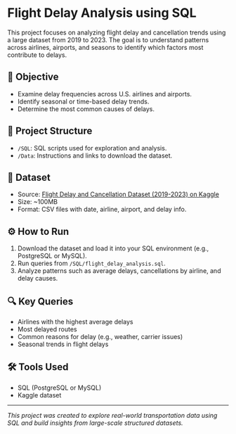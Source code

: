 # Flight Delay Analysis using SQL

This project focuses on analyzing flight delay and cancellation trends using a large dataset from 2019 to 2023. The goal is to understand patterns across airlines, airports, and seasons to identify which factors most contribute to delays.

## 🎯 Objective

- Examine delay frequencies across U.S. airlines and airports.
- Identify seasonal or time-based delay trends.
- Determine the most common causes of delays.

## 📁 Project Structure

- `/SQL`: SQL scripts used for exploration and analysis.
- `/Data`: Instructions and links to download the dataset.

## 📄 Dataset

- Source: [Flight Delay and Cancellation Dataset (2019-2023) on Kaggle](https://www.kaggle.com/datasets/patrickzel/flight-delay-and-cancellation-dataset-2019-2023)
- Size: ~100MB
- Format: CSV files with date, airline, airport, and delay info.

## ⚙️ How to Run

1. Download the dataset and load it into your SQL environment (e.g., PostgreSQL or MySQL).
2. Run queries from `/SQL/flight_delay_analysis.sql`.
3. Analyze patterns such as average delays, cancellations by airline, and delay causes.

## 🔍 Key Queries

- Airlines with the highest average delays
- Most delayed routes
- Common reasons for delay (e.g., weather, carrier issues)
- Seasonal trends in flight delays

## 🛠 Tools Used

- SQL (PostgreSQL or MySQL)
- Kaggle dataset

---

*This project was created to explore real-world transportation data using SQL and build insights from large-scale structured datasets.*
